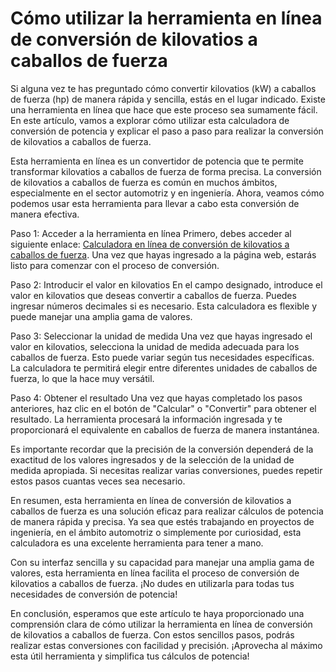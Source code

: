 Cómo utilizar la herramienta en línea de conversión de kilovatios a caballos de fuerza
======================================================================================

Si alguna vez te has preguntado cómo convertir kilovatios (kW) a caballos de fuerza (hp) de manera rápida y sencilla, estás en el lugar indicado. Existe una herramienta en línea que hace que este proceso sea sumamente fácil. En este artículo, vamos a explorar cómo utilizar esta calculadora de conversión de potencia y explicar el paso a paso para realizar la conversión de kilovatios a caballos de fuerza.

Esta herramienta en línea es un convertidor de potencia que te permite transformar kilovatios a caballos de fuerza de forma precisa. La conversión de kilovatios a caballos de fuerza es común en muchos ámbitos, especialmente en el sector automotriz y en ingeniería. Ahora, veamos cómo podemos usar esta herramienta para llevar a cabo esta conversión de manera efectiva.

Paso 1: Acceder a la herramienta en línea Primero, debes acceder al siguiente enlace: [Calculadora en línea de conversión de kilovatios a caballos de fuerza](https://www.onlinecalculatorsfree.com/es/convert/kilowatts-to-horsepower.html). Una vez que hayas ingresado a la página web, estarás listo para comenzar con el proceso de conversión.

Paso 2: Introducir el valor en kilovatios En el campo designado, introduce el valor en kilovatios que deseas convertir a caballos de fuerza. Puedes ingresar números decimales si es necesario. Esta calculadora es flexible y puede manejar una amplia gama de valores.

Paso 3: Seleccionar la unidad de medida Una vez que hayas ingresado el valor en kilovatios, selecciona la unidad de medida adecuada para los caballos de fuerza. Esto puede variar según tus necesidades específicas. La calculadora te permitirá elegir entre diferentes unidades de caballos de fuerza, lo que la hace muy versátil.

Paso 4: Obtener el resultado Una vez que hayas completado los pasos anteriores, haz clic en el botón de "Calcular" o "Convertir" para obtener el resultado. La herramienta procesará la información ingresada y te proporcionará el equivalente en caballos de fuerza de manera instantánea.

Es importante recordar que la precisión de la conversión dependerá de la exactitud de los valores ingresados y de la selección de la unidad de medida apropiada. Si necesitas realizar varias conversiones, puedes repetir estos pasos cuantas veces sea necesario.

En resumen, esta herramienta en línea de conversión de kilovatios a caballos de fuerza es una solución eficaz para realizar cálculos de potencia de manera rápida y precisa. Ya sea que estés trabajando en proyectos de ingeniería, en el ámbito automotriz o simplemente por curiosidad, esta calculadora es una excelente herramienta para tener a mano.

Con su interfaz sencilla y su capacidad para manejar una amplia gama de valores, esta herramienta en línea facilita el proceso de conversión de kilovatios a caballos de fuerza. ¡No dudes en utilizarla para todas tus necesidades de conversión de potencia!

En conclusión, esperamos que este artículo te haya proporcionado una comprensión clara de cómo utilizar la herramienta en línea de conversión de kilovatios a caballos de fuerza. Con estos sencillos pasos, podrás realizar estas conversiones con facilidad y precisión. ¡Aprovecha al máximo esta útil herramienta y simplifica tus cálculos de potencia!